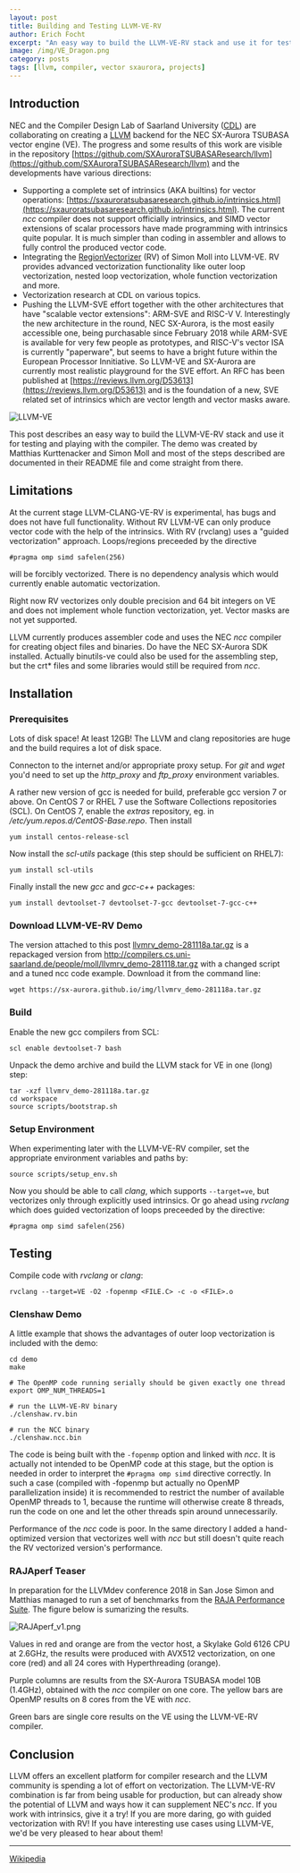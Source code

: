 ```yaml
---
layout: post
title: Building and Testing LLVM-VE-RV
author: Erich Focht
excerpt: "An easy way to build the LLVM-VE-RV stack and use it for testing and playing with the compiler."
image: /img/VE_Dragon.png
category: posts
tags: [llvm, compiler, vector sxaurora, projects]
---
```


## Introduction

NEC and the Compiler Design Lab of Saarland University
([CDL](http://compilers.cs.uni-saarland.de/)) are collaborating on
creating a [LLVM](https://llvm.org) backend for the NEC SX-Aurora
TSUBASA vector engine (VE). The progress and some results of this work
are visible in the repository
[https://github.com/SXAuroraTSUBASAResearch/llvm](https://github.com/SXAuroraTSUBASAResearch/llvm)
and the developments have various directions:

* Supporting a complete set of intrinsics (AKA builtins) for vector operations: [https://sxauroratsubasaresearch.github.io/intrinsics.html](https://sxauroratsubasaresearch.github.io/intrinsics.html). The current *ncc* compiler does not support officially intrinsics, and SIMD vector extensions of scalar processors have made programming with intrinsics quite popular. It is much simpler than coding in assembler and allows to fully control the produced vector code. 
* Integrating the [RegionVectorizer](https://github.com/cdl-saarland/rv) (RV) of Simon Moll into LLVM-VE. RV provides advanced vectorization functionality like outer loop vectorization, nested loop vectorization, whole function vectorization and more.
* Vectorization research at CDL on various topics.
* Pushing the LLVM-SVE effort together with the other architectures that have "scalable vector extensions": ARM-SVE and RISC-V V. Interestingly the new architecture in the round, NEC SX-Aurora, is the most easily accessible one, being purchasable since February 2018 while ARM-SVE is available for very few people as prototypes, and RISC-V's vector ISA is currently "paperware", but seems to have a bright future within the European Processor Innitiative. So LLVM-VE and SX-Aurora are currently most realistic playground for the SVE effort. An RFC has been published at [https://reviews.llvm.org/D53613](https://reviews.llvm.org/D53613) and is the foundation of a new, SVE related set of intrinsics which are vector length and vector masks aware.

![LLVM-VE](/img/VE_Dragon.png)

This post describes an easy way to build the LLVM-VE-RV stack and use
it for testing and playing with the compiler. The demo was created by
Matthias Kurttenacker and Simon Moll and most of the steps described
are documented in their README file and come straight from there.


## Limitations

At the current stage LLVM-CLANG-VE-RV is experimental, has bugs and
does not have full functionality. Without RV LLVM-VE can only produce
vector code with the help of the intrinsics. With RV (rvclang) uses a
"guided vectorization" approach. Loops/regions preceeded by the
directive
```
#pragma omp simd safelen(256)
```
will be forcibly vectorized. There is no dependency analysis which
would currently enable automatic vectorization.

Right now RV vectorizes only double precision and 64 bit integers on
VE and does not implement whole function vectorization, yet. Vector
masks are not yet supported.

LLVM currently produces assembler code and uses the NEC *ncc* compiler
for creating object files and binaries. Do have the NEC SX-Aurora SDK
installed. Actually binutils-ve could also be used for the assembling
step, but the crt* files and some libraries would still be required
from *ncc*.


## Installation

### Prerequisites

Lots of disk space! At least 12GB! The LLVM and clang repositories are
huge and the build requires a lot of disk space.

Connecton to the internet and/or appropriate proxy setup. For *git*
and *wget* you'd need to set up the *http_proxy* and *ftp_proxy*
environment variables.

A rather new version of gcc is needed for build, preferable gcc
version 7 or above. On CentOS 7 or RHEL 7 use the Software Collections
repositories (SCL). On CentOS 7, enable the *extras* repository,
eg. in */etc/yum.repos.d/CentOS-Base.repo*. Then install
```
yum install centos-release-scl
```

Now install the *scl-utils* package (this step should be sufficient on RHEL7):
```
yum install scl-utils
```

Finally install the new *gcc* and *gcc-c++* packages:
```
yum install devtoolset-7 devtoolset-7-gcc devtoolset-7-gcc-c++
```

### Download LLVM-VE-RV Demo

The version attached to this post
[llvmrv_demo-281118a.tar.gz](/img/llvmrv_demo-281118a.tar.gz) is a
repackaged version from
http://compilers.cs.uni-saarland.de/people/moll/llvmrv_demo-281118.tar.gz
with a changed script and a tuned ncc code example. Download it from
the command line:
```
wget https://sx-aurora.github.io/img/llvmrv_demo-281118a.tar.gz
```

### Build

Enable the new gcc compilers from SCL:
```
scl enable devtoolset-7 bash
```

Unpack the demo archive and build the LLVM stack for VE in one (long)
step:

```
tar -xzf llvmrv_demo-281118a.tar.gz
cd workspace
source scripts/bootstrap.sh
```

### Setup Environment

When experimenting later with the LLVM-VE-RV compiler, set the
appropriate environment variables and paths by:

```
source scripts/setup_env.sh
```

Now you should be able to call *clang*, which supports `--target=ve`,
but vectorizes only through explicitly used intrinsics. Or go ahead using *rvclang* which does guided vectorization of loops preceeded by the directive:
```
#pragma omp simd safelen(256)
```


## Testing

Compile code with *rvclang* or *clang*:
```
rvclang --target=VE -O2 -fopenmp <FILE.C> -c -o <FILE>.o
```


### Clenshaw Demo

A little example that shows the advantages of outer loop vectorization is included with the demo:
```
cd demo
make

# The OpenMP code running serially should be given exactly one thread
export OMP_NUM_THREADS=1

# run the LLVM-VE-RV binary 
./clenshaw.rv.bin

# run the NCC binary
./clenshaw.ncc.bin
```

The code is being built with the `-fopenmp` option and linked with
*ncc*. It is actually not intended to be OpenMP code at this stage,
but the option is needed in order to interpret the `#pragma omp simd`
directive correctly. In such a case (compiled with -fopenmp but
actually no OpenMP parallelization inside) it is recommended to
restrict the number of available OpenMP threads to 1, because the
runtime will otherwise create 8 threads, run the code on one and let
the other threads spin around unnecessarily.

Performance of the *ncc* code is poor. In the same directory I added a
hand-optimized version that vectorizes well with *ncc* but still
doesn't quite reach the RV vectorized version's performance.


### RAJAperf Teaser

In preparation for the LLVMdev conference 2018 in San Jose Simon and
Matthias managed to run a set of benchmarks from the [RAJA Performance
Suite](https://github.com/LLNL/RAJAPerf). The figure below is
sumarizing the results.

![RAJAperf_v1.png](/img/RAJAperf_v1.png)

Values in red and orange are from the vector host, a Skylake Gold 6126
CPU at 2.6GHz, the results were produced with AVX512 vectorization, on
one core (red) and all 24 cores with Hyperthreading (orange).

Purple columns are results from the SX-Aurora TSUBASA model 10B
(1.4GHz), obtained with the *ncc* compiler on one core. The yellow
bars are OpenMP results on 8 cores from the VE with *ncc*.

Green bars are single core results on the VE using the LLVM-VE-RV compiler.


## Conclusion

LLVM offers an excellent platform for compiler research and the LLVM
community is spending a lot of effort on vectorization. The LLVM-VE-RV
combination is far from being usable for production, but can already
show the potential of LLVM and ways how it can supplement NEC's
*ncc*. If you work with intrinsics, give it a try! If you are more
daring, go with guided vectorization with RV! If you have interesting
use cases using LLVM-VE, we'd be very pleased to hear about them!


---

[Wikipedia](https://en.wikipedia.org/wiki/SX-Aurora_TSUBASA)
